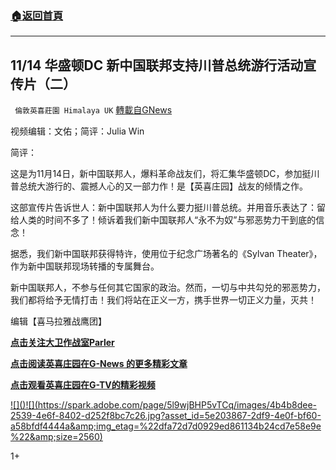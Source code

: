 ###  [:house:返回首頁](https://github.com/ourhimalayas/txt)
---

## 11/14 华盛顿DC 新中国联邦支持川普总统游行活动宣传片（二）
` 倫敦英喜莊園 Himalaya UK` [轉載自GNews](https://gnews.org/zh-hans/556960/)

视频编辑：文佑；简评：Julia Win



简评：

这是为11月14日，新中国联邦人，爆料革命战友们，将汇集华盛顿DC，参加挺川普总统大游行的、震撼人心的又一部力作！是【英喜庄园】战友的倾情之作。

这部宣传片告诉世人：新中国联邦人为什么要力挺川普总统。并用音乐表达了：留给人类的时间不多了！倾诉着我们新中国联邦人“永不为奴”与邪恶势力干到底的信念！

据悉，我们新中国联邦获得特许，使用位于纪念广场著名的《Sylvan Theater》，作为新中国联邦现场转播的专属舞台。

新中国联邦人，不参与任何其它国家的政治。然而，一切与中共勾兑的邪恶势力，我们都将给予无情打击！我们将站在正义一方，携手世界一切正义力量，灭共！

编辑【喜马拉雅战鹰团】

[**点击关注大卫作战室Parler**](https://parler.com/profile/David008/posts)

**[点击阅读英喜庄园在G-News 的更多精彩文章](https://gnews.org/zh-hans/author/himalaya_hawk/)**

**[点击观看英喜庄园在G-TV的精彩视频](https://gtv.org/user/5ee680a45bd6f123dd104807)**

[!\[\]()!\[\](https://spark.adobe.com/page/5l9wjBHP5vTCq/images/4b4b8dee-2539-4e6f-8402-d252f8bc7c26.jpg?asset_id=5e203867-2df9-4e0f-bf60-a58bfdf4444a&amp;img_etag=%22dfa72d7d0929ed861134b24cd7e58e9e%22&amp;size=2560)](https://spark.adobe.com/page/5l9wjBHP5vTCq/images/4b4b8dee-2539-4e6f-8402-d252f8bc7c26.jpg?asset_id=5e203867-2df9-4e0f-bf60-a58bfdf4444a&amp;img_etag=%22dfa72d7d0929ed861134b24cd7e58e9e%22&amp;size=1024)

1+
